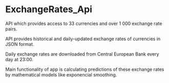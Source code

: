 # ExchangeRates_Api

API which provides access to 33 currencies and over 1 000 exchange rate pairs.

API provides historical and daily-updated exchange rates of currencies in JSON format.

Daily exchange rates are downloaded from Central European Bank every day at 23:00.

Main functionality of app is calculating predictions of these exchange rates by mathematical models like exponencial smoothing.
